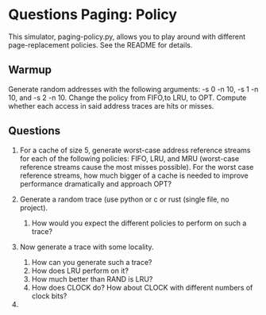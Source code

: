 # Questions Paging: Policy

This simulator, paging-policy.py, allows you to play around with different page-replacement policies. See the README for details.

## Warmup

Generate random addresses with the following arguments: -s 0 -n 10, -s 1 -n 10, and -s 2 -n 10. Change the policy from FIFO,to LRU, to OPT. Compute whether each access in said address traces are hits or misses.

## Questions

1. For a cache of size 5, generate worst-case address reference streams for each of the following policies: FIFO, LRU, and MRU (worst-case reference streams cause the most misses possible). For the worst case reference streams, how much bigger of a cache is needed to improve performance dramatically and approach OPT?

2. Generate a random trace (use python or c or rust (single file, no project).
    1. How would you expect the different policies to perform on such a trace?

3. Now generate a trace with some locality.
    1. How can you generate such a trace?
    1. How does LRU perform on it?
    1. How much better than RAND is LRU?
    1. How does CLOCK do? How about CLOCK with different numbers of clock bits?

4. 